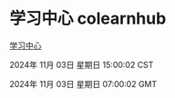 # 学习中心 colearnhub
[学习中心](http://219.139.197.74:56308/colearnhub/)

2024年 11月 03日 星期日 15:00:02 CST

2024年 11月 03日 星期日 07:00:02 GMT
